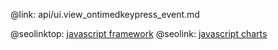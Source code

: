 @link: api/ui.view_ontimedkeypress_event.md

@seolinktop: [javascript framework](https://webix.com)
@seolink: [javascript charts](https://webix.com/widget/charts/)